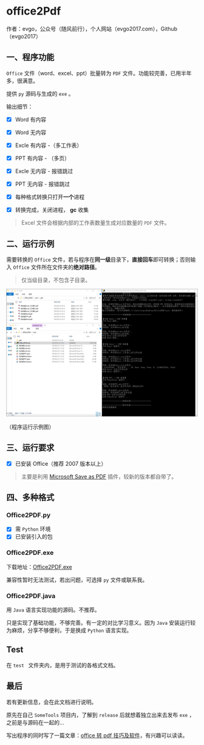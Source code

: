 # office2Pdf

作者：evgo，公众号（随风前行），个人网站（evgo2017.com），Github（evgo2017）

## 一、程序功能

`Office` 文件（word、excel、ppt）批量转为 `PDF` 文件。功能较完善，已用半年多，很满意。

提供 `py` 源码与生成的 `exe` 。

输出细节：

- [x] Word 有内容
- [x] Word 无内容
- [x] Excle 有内容 -（多工作表）
- [x] PPT 有内容 - （多页）

- [x] Excle 无内容 - 报错跳过
- [x] PPT 无内容 - 报错跳过
- [x] 每种格式转换只打开**一个**进程
- [x] 转换完成，关闭进程， **gc** 收集

>  Excel 文件会根据内部的工作表数量生成对应数量的 `PDF` 文件。

## 二、运行示例

需要转换的 `Office` 文件，若与程序在**同一级**目录下，**直接回车**即可转换；否则输入 `Office` 文件所在文件夹的**绝对路径**。

> 仅当级目录，不包含子目录。

![py运行示例](assets/example.png)

（程序运行示例图）

## 三、运行要求

- [x] 已安装 Office（推荐 2007 版本以上）

> 主要是利用 [Microsoft Save as PDF](<https://www.microsoft.com/zh-cn/download/details.aspx?id=7> ) 插件，较新的版本都自带了。

## 四、多种格式

### Office2PDF.py

- [x] 需 `Python` 环境
- [x] 已安装引入的包

### Office2PDF.exe

下载地址：[Office2PDF.exe](<https://github.com/evgo2017/someTools/releases> )

兼容性暂时无法测试，若出问题，可选择 `py` 文件或联系我。

### Office2PDF.java

用 `Java` 语言实现功能的源码。不推荐。

只是实现了基础功能，不够完善。有一定的对比学习意义。因为 `Java` 安装运行较为麻烦，分享不够便利，于是换成 `Python` 语言实现。

## Test

在 `test ` 文件夹内，是用于测试的各格式文档。

## 最后

若有更新信息，会在此文档进行说明。



原先在自己 `SomeTools` 项目内，了解到 `release` 后就想着独立出来去发布 `exe` ，之前是与源码在一起的...

写出程序的同时写了一篇文章：[office 转 pdf 技巧及软件](<https://mp.weixin.qq.com/s?__biz=MzIwMjk2MTQ1MQ==&mid=2247484268&idx=1&sn=80bf791cae04e836b25525e3039fa3ff&chksm=96d7e428a1a06d3eb0ba59c98b5f772ca621792cda53abef70218d94ac1239d2c2fb71a8b539#rd> )，有兴趣可以读读。